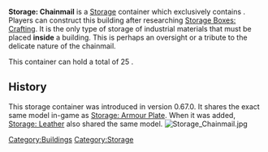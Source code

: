 **Storage: Chainmail** is a [Storage](Storage.md "wikilink") container
which exclusively contains [](Chainmail_Sheets.md). Players can construct this
building after researching [Storage Boxes:
Crafting](Storage_Boxes:_Crafting "wikilink"). It is the only type of
storage of industrial materials that must be placed **inside** a
building. This is perhaps an oversight or a tribute to the delicate
nature of the chainmail.

This container can hold a total of 25 [](Chainmail_Sheets.md).

## History

This storage container was introduced in version 0.67.0. It shares the
exact same model in-game as [Storage: Armour
Plate](Storage:_Armour_Plate "wikilink"). When it was added, [Storage:
Leather](Storage:_Leather "wikilink") also shared the same model.
![](Storage_Chainmail.jpg "Storage_Chainmail.jpg")

[Category:Buildings](Category:Buildings "wikilink")
[Category:Storage](Category:Storage "wikilink")